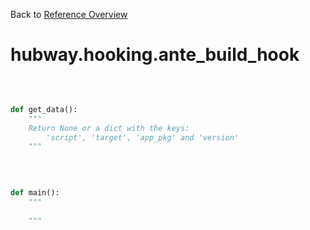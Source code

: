 
Back to [Reference Overview](https://github.com/pyrustic/hubway/blob/master/docs/reference/README.md)

# hubway.hooking.ante\_build\_hook



<br>


```python

def get_data():
    """
    Return None or a dict with the keys:
        'script', 'target', 'app_pkg' and 'version'
    """

```

<br>

```python

def main():
    """
    
    """

```

